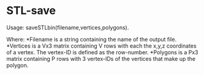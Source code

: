 # STL-save

Usage: saveSTLbin(filename,vertices,polygons).

Where:
*Filename is a string containing the name of the output file.
*Vertices is a Vx3 matrix containing V rows with each the x,y,z coordinates of a vertex. The vertex-ID is defined as the row-number.
*Polygons is a Px3 matrix containing P rows with 3 vertex-IDs of the vertices that make up the polygon.
